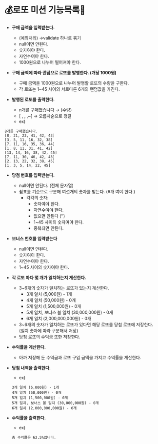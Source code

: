 # 💰로또 미션 기능목록🤑

- **구매 금액을 입력받는다.**

  - (예외처리) →validate 하나로 묶기
  - null이면 안된다.
  - 숫자여야 한다.
  - 자연수여야 한다.
  - 1000원으로 나누어 떨어져야 한다.

- **구매 금액에 따라 랜덤으로 로또를 발행한다. (개당 1000원)**

  - 구매 금액을 1000원으로 나누어 발행할 로또의 수량을 구한다.
  - 각 로또는 1~45 사이의 서로다른 6개의 랜덤값을 가진다.

- **발행된 로또를 출력한다.**
  - n개를 구매했습니다 → (수량)
  - [ , , ,~] → 오름차순으로 정렬
  - ex)

```
8개를 구매했습니다.
[8, 21, 23, 41, 42, 43]
[3, 5, 11, 16, 32, 38]
[7, 11, 16, 35, 36, 44]
[1, 8, 11, 31, 41, 42]
[13, 14, 16, 38, 42, 45]
[7, 11, 30, 40, 42, 43]
[2, 13, 22, 32, 38, 45]
[1, 3, 5, 14, 22, 45]
```

- **당첨 번호를 입력받는다.**

  - null이면 안된다. (전체 문자열)
  - 쉼표를 기준으로 구분해 여섯개의 숫자를 받는다. (6개 여야 한다.)
    - 각각의 숫자:
      - 숫자여야 한다.
      - 자연수여야 한다.
      - 없으면 안된다 (’’)
      - 1~45 사이의 숫자여야 한다.
      - 중복되면 안된다.

- **보너스 번호를 입력받는다**

  - null이면 안된다.
  - 숫자여아 한다.
  - 자연수여야 한다.
  - 1~45 사이의 숫자여야 한다.

- **각 로또 마다 몇 개가 일치하는지 계산한다.**

  - 3~6개의 숫자가 일치하는 로또가 있는지 계산한다.
    - 3개 일치 (5,000원) - 1개
    - 4개 일치 (50,000원) - 0개
    - 5개 일치 (1,500,000원) - 0개
    - 5개 일치, 보너스 볼 일치 (30,000,000원) - 0개
    - 6개 일치 (2,000,000,000원) - 0개
  - 3~6개의 숫자가 일치하는 로또가 있다면 해당 로또를 당첨 로또에 저장한다. (일치 숫자에 따라 구분해서 저장)
  - 당첨 로또의 수익금 또한 저장한다.

- **수익률을 계산한다.**

  - 아까 저장해 둔 수익금과 로또 구입 금액을 가지고 수익률을 계산한다.

- **당첨 내역을 출력한다.**
  - ex)
  ```
  3개 일치 (5,000원) - 1개
  4개 일치 (50,000원) - 0개
  5개 일치 (1,500,000원) - 0개
  5개 일치, 보너스 볼 일치 (30,000,000원) - 0개
  6개 일치 (2,000,000,000원) - 0개
  ```
- **수익률을 출력한다.**
  - ex)
  ```
  총 수익률은 62.5%입니다.
  ```
